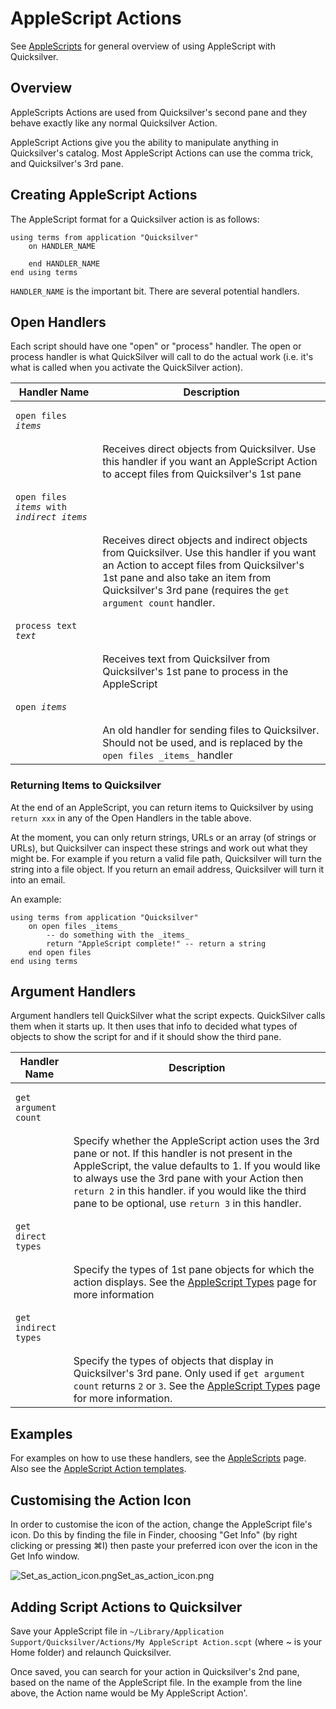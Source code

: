 # AppleScript Actions

See [AppleScripts](https://docs.qsapp.com/documentation/applescripts) for general overview of using AppleScript with Quicksilver.

## Overview

AppleScripts Actions are used from Quicksilver's second pane and they behave exactly like any normal Quicksilver Action.

AppleScript Actions give you the ability to manipulate anything in Quicksilver's catalog. Most AppleScript Actions can use the comma trick, and Quicksilver's 3rd pane.

## Creating AppleScript Actions

The AppleScript format for a Quicksilver action is as follows:

```applescript
using terms from application "Quicksilver"
    on HANDLER_NAME

    end HANDLER_NAME
end using terms
```

`HANDLER_NAME` is the important bit. There are several potential handlers.

## Open Handlers

Each script should have one "open" or "process" handler. The open or process handler is what QuickSilver will call to do the actual work (i.e. it's what is called when you activate the QuickSilver action).

| Handler Name                                                      | Description                                                                                                                                                                                                                                     |
| ----------------------------------------------------------------- | ----------------------------------------------------------------------------------------------------------------------------------------------------------------------------------------------------------------------------------------------- |
| <pre><code>open files _items_
</code></pre>                       | Receives direct objects from Quicksilver. Use this handler if you want an AppleScript Action to accept files from Quicksilver's 1st pane                                                                                                        |
| <pre><code>open files _items_ with _indirect_items_
</code></pre> | Receives direct objects and indirect objects from Quicksilver. Use this handler if you want an Action to accept files from Quicksilver's 1st pane and also take an item from Quicksilver's 3rd pane (requires the `get argument count` handler. |
| <pre><code>process text _text_
</code></pre>                      | Receives text from Quicksilver from Quicksilver's 1st pane to process in the AppleScript                                                                                                                                                        |
| <pre><code>open _items_
</code></pre>                             | An old handler for sending files to Quicksilver. Should not be used, and is replaced by the `open files _items_` handler                                                                                                                        |

### Returning Items to Quicksilver

At the end of an AppleScript, you can return items to Quicksilver by using `return xxx` in any of the Open Handlers in the table above.

At the moment, you can only return strings, URLs or an array (of strings or URLs), but Quicksilver can inspect these strings and work out what they might be. For example if you return a valid file path, Quicksilver will turn the string into a file object. If you return an email address, Quicksilver will turn it into an email.

An example:

```applescript
using terms from application "Quicksilver"
    on open files _items_
        -- do something with the _items_
        return "AppleScript complete!" -- return a string
    end open files
end using terms
```

## Argument Handlers

Argument handlers tell QuickSilver what the script expects. QuickSilver calls them when it starts up. It then uses that info to decided what types of objects to show the script for and if it should show the third pane.

| Handler Name                                | Description                                                                                                                                                                                                                                                                                                                  |
| ------------------------------------------- | ---------------------------------------------------------------------------------------------------------------------------------------------------------------------------------------------------------------------------------------------------------------------------------------------------------------------------- |
| <pre><code>get argument count
</code></pre> | Specify whether the AppleScript action uses the 3rd pane or not. If this handler is not present in the AppleScript, the value defaults to 1. If you would like to always use the 3rd pane with your Action then `return 2` in this handler. if you would like the third pane to be optional, use `return 3` in this handler. |
| <pre><code>get direct types
</code></pre>   | Specify the types of 1st pane objects for which the action displays. See the [AppleScript Types](https://docs.qsapp.com/documentation/applescript\_types) page for more information                                                                                                                                                                              |
| <pre><code>get indirect types
</code></pre> | Specify the types of objects that display in Quicksilver's 3rd pane. Only used if `get argument count` returns `2` or `3`. See the [AppleScript Types](https://docs.qsapp.com/documentation/applescript\_types) page for more information.                                                                                                                       |

## Examples

For examples on how to use these handlers, see the [AppleScripts](https://docs.qsapp.com/documentation/applescripts) page. Also see the [AppleScript Action templates](https://docs.qsapp.com/documentation/applescript\_action\_templates).

## Customising the Action Icon

In order to customise the icon of the action, change the AppleScript file's icon. Do this by finding the file in Finder, choosing "Get Info" (by right clicking or pressing ⌘I) then paste your preferred icon over the icon in the Get Info window.

![Set\_as\_action\_icon.png](Set\_as\_action\_icon.png)Set\_as\_action\_icon.png

## Adding Script Actions to Quicksilver

Save your AppleScript file in `~/Library/Application Support/Quicksilver/Actions/My AppleScript Action.scpt` (where \~ is your Home folder) and relaunch Quicksilver.

Once saved, you can search for your action in Quicksilver's 2nd pane, based on the name of the AppleScript file. In the example from the line above, the Action name would be My AppleScript Action'.
